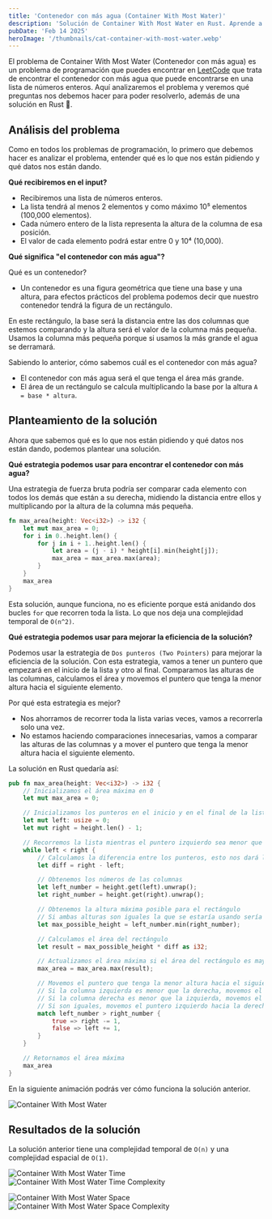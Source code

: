 ```yaml
---
title: 'Contenedor con más agua (Container With Most Water)'
description: 'Solución de Container With Most Water en Rust. Aprende a resolver el problema de contenedor con más agua que puede encontrarse en LeetCode con un enfoque práctico y eficiente.'
pubDate: 'Feb 14 2025'
heroImage: '/thumbnails/cat-container-with-most-water.webp'
---
```


El problema de Container With Most Water (Contenedor con más agua) es un problema de programación que puedes encontrar en [LeetCode](https://leetcode.com/problems/container-with-most-water/) que trata de encontrar el contenedor con más agua que puede encontrarse en una lista de números enteros. Aquí analizaremos el problema y veremos qué preguntas nos debemos hacer para poder resolverlo, además de una solución en Rust 🦀.

## Análisis del problema

Como en todos los problemas de programación, lo primero que debemos hacer es analizar el problema, entender qué es lo que nos están pidiendo y qué datos nos están dando.

**Qué recibiremos en el input?**

- Recibiremos una lista de números enteros.
- La lista tendrá al menos 2 elementos y como máximo 10⁵ elementos (100,000 elementos).
- Cada número entero de la lista representa la altura de la columna de esa posición.
- El valor de cada elemento podrá estar entre 0 y 10⁴ (10,000).

**Qué significa "el contenedor con más agua"?**

Qué es un contenedor? 
- Un contenedor es una figura geométrica que tiene una base y una altura, para efectos prácticos del problema podemos decir que nuestro contenedor tendrá la figura de un rectángulo.

En este rectángulo, la base será la distancia entre las dos columnas que estemos comparando y la altura será el valor de la columna más pequeña. Usamos la columna más pequeña porque si usamos la más grande el agua se derramará.

Sabiendo lo anterior, cómo sabemos cuál es el contenedor con más agua?

- El contenedor con más agua será el que tenga el área más grande.
- El área de un rectángulo se calcula multiplicando la base por la altura `A = base * altura`.

## Planteamiento de la solución

Ahora que sabemos qué es lo que nos están pidiendo y qué datos nos están dando, podemos plantear una solución.

**Qué estrategia podemos usar para encontrar el contenedor con más agua?**

Una estrategia de fuerza bruta podría ser comparar cada elemento con todos los demás que están a su derecha, midiendo la distancia entre ellos y multiplicando por la altura de la columna más pequeña.

```rust
fn max_area(height: Vec<i32>) -> i32 {
    let mut max_area = 0;
    for i in 0..height.len() {
        for j in i + 1..height.len() {
            let area = (j - i) * height[i].min(height[j]);
            max_area = max_area.max(area);
        }
    }
    max_area
}
```

Esta solución, aunque funciona, no es eficiente porque está anidando dos bucles `for` que recorren toda la lista. Lo que nos deja una complejidad temporal de `O(n^2)`.

**Qué estrategia podemos usar para mejorar la eficiencia de la solución?**

Podemos usar la estrategia de `Dos punteros (Two Pointers)` para mejorar la eficiencia de la solución. Con esta estrategia, vamos a tener un puntero que empezará en el inicio de la lista y otro al final. Comparamos las alturas de las columnas, calculamos el área y movemos el puntero que tenga la menor altura hacia el siguiente elemento.

Por qué esta estrategia es mejor?

- Nos ahorramos de recorrer toda la lista varias veces, vamos a recorrerla solo una vez.
- No estamos haciendo comparaciones innecesarias, vamos a comparar las alturas de las columnas y a mover el puntero que tenga la menor altura hacia el siguiente elemento.

La solución en Rust quedaría así:

```rust
pub fn max_area(height: Vec<i32>) -> i32 {
    // Inicializamos el área máxima en 0
    let mut max_area = 0;

    // Inicializamos los punteros en el inicio y en el final de la lista
    let mut left: usize = 0;
    let mut right = height.len() - 1;

    // Recorremos la lista mientras el puntero izquierdo sea menor que el puntero derecho
    while left < right {
        // Calculamos la diferencia entre los punteros, esto nos dará la base del rectángulo
        let diff = right - left;

        // Obtenemos los números de las columnas
        let left_number = height.get(left).unwrap();
        let right_number = height.get(right).unwrap();

        // Obtenemos la altura máxima posible para el rectángulo
        // Si ambas alturas son iguales la que se estaría usando sería la izquierda
        let max_possible_height = left_number.min(right_number);

        // Calculamos el área del rectángulo
        let result = max_possible_height * diff as i32;

        // Actualizamos el área máxima si el área del rectángulo es mayor que la máxima actual
        max_area = max_area.max(result);

        // Movemos el puntero que tenga la menor altura hacia el siguiente elemento
        // Si la columna izquierda es menor que la derecha, movemos el puntero izquierdo hacia la derecha
        // Si la columna derecha es menor que la izquierda, movemos el puntero derecho hacia la izquierda
        // Si son iguales, movemos el puntero izquierdo hacia la derecha
        match left_number > right_number {
            true => right -= 1,
            false => left += 1,
        }
    }

    // Retornamos el área máxima
    max_area
}
```

En la siguiente animación podrás ver cómo funciona la solución anterior.

![Container With Most Water](/blog-images/container-with-most-water.gif)

## Resultados de la solución

La solución anterior tiene una complejidad temporal de `O(n)` y una complejidad espacial de `O(1)`.

![Container With Most Water Time](/blog-images/container-with-most-water-time.png)
![Container With Most Water Time Complexity](/blog-images/container-with-most-water-time-complexity.png)

![Container With Most Water Space](/blog-images/container-with-most-water-space.png)
![Container With Most Water Space Complexity](/blog-images/container-with-most-water-space-complexity.png)
